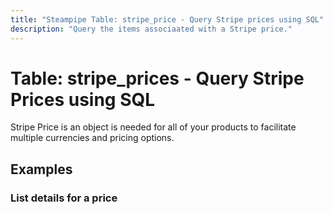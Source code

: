```yaml
---
title: "Steampipe Table: stripe_price - Query Stripe prices using SQL"
description: "Query the items associaated with a Stripe price."
---
```

# Table: stripe_prices - Query Stripe Prices using SQL

Stripe Price is an object is needed for all of your products to facilitate multiple currencies and pricing options.

## Examples

### List details for a price

```sql+postgres

```
